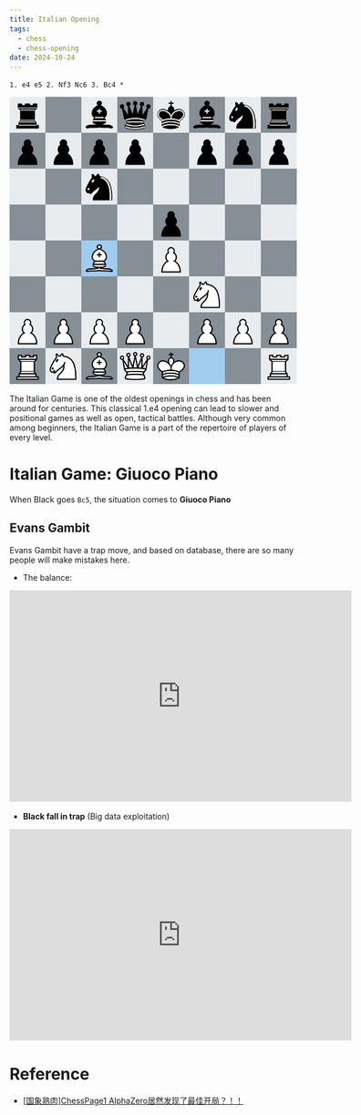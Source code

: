```yaml
---
title: Italian Opening
tags:
  - chess
  - chess-opening
date: 2024-10-24
---
```

```chess
1. e4 e5 2. Nf3 Nc6 3. Bc4 *
```

![](hobbies/game/chess/opening/attachments/Italian_opening.png)

The Italian Game is one of the oldest openings in chess and has been around for centuries. This classical 1.e4 opening can lead to slower and positional games as well as open, tactical battles. Although very common among beginners, the Italian Game is a part of the repertoire of players of every level.

# Italian Game: Giuoco Piano

When Black goes `Bc5`, the situation comes to **Giuoco Piano**

## Evans Gambit



Evans Gambit have a trap move, and based on database, there are so many people will make mistakes here.

* The balance:

<iframe width="600" height="371" src="https://lichess.org/study/embed/vtZuNeWO/LsVaPKlF#7" frameborder=0></iframe>

* **Black fall in trap** (Big data exploitation)

<iframe width="600" height="371" src="https://lichess.org/study/embed/vtZuNeWO/Wt2BYTEL#7" frameborder=0></iframe>

# Reference

* [[国象熟肉]ChessPage1 AlphaZero居然发现了最佳开局？！！](https://www.bilibili.com/video/BV1Pj411b7fh/?spm_id_from=333.337.search-card.all.click&vd_source=c47136abc78922800b17d6ce79d6e19f)